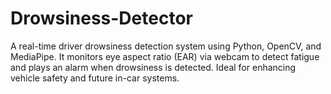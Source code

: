 # Drowsiness-Detector
A real-time driver drowsiness detection system using Python, OpenCV, and MediaPipe. It monitors eye aspect ratio (EAR) via webcam to detect fatigue and plays an alarm when drowsiness is detected. Ideal for enhancing vehicle safety and future in-car systems.
